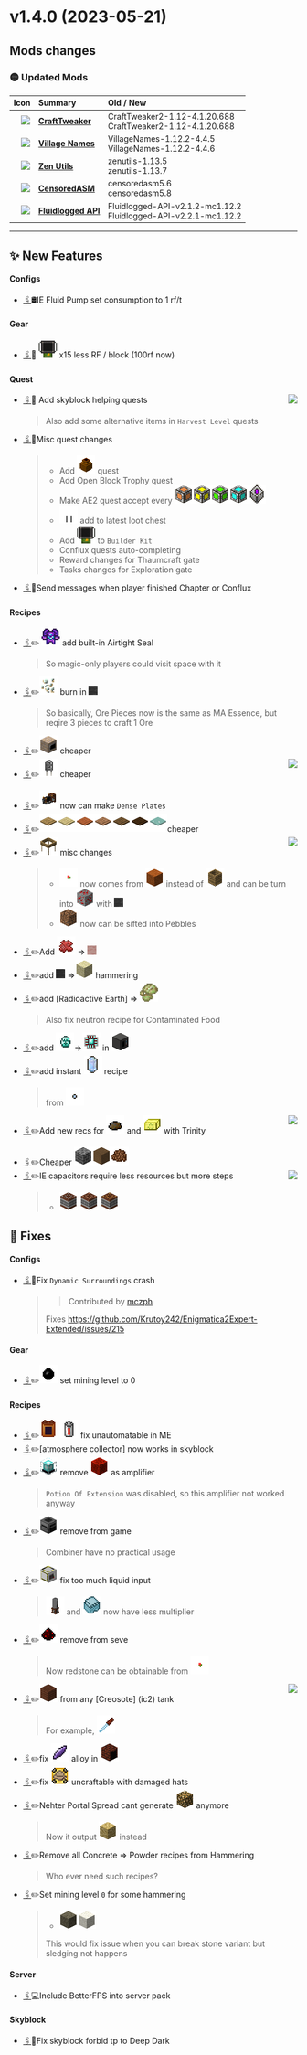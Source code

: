 # v1.4.0 (2023-05-21)

## Mods changes
### 🟡 Updated Mods

Icon | Summary | Old / New
----:|:--------|:---------
<img src="https://media.forgecdn.net/avatars/thumbnails/142/108/30/30/636546700830987709.png"            > |                           [**CraftTweaker**](https://www.curseforge.com/minecraft/mc-mods/crafttweaker)                | <nobr>CraftTweaker2-1.12-4.1.20.688</nobr><br><nobr>CraftTweaker2-1.12-4.1.20.688</nobr>
<img src="https://media.forgecdn.net/avatars/thumbnails/200/673/30/30/636914940710758684.png"            > |                          [**Village Names**](https://www.curseforge.com/minecraft/mc-mods/village-names)               | <nobr>VillageNames-1.12.2-4.4.5</nobr><br><nobr>VillageNames-1.12.2-4.4.6</nobr>
<img src="https://media.forgecdn.net/avatars/thumbnails/292/428/30/30/637325593905195388.png"            > |                              [**Zen Utils**](https://www.curseforge.com/minecraft/mc-mods/zenutil)                     | <nobr>zenutils-1.13.5</nobr><br><nobr>zenutils-1.13.7</nobr>
<img src="https://media.forgecdn.net/avatars/thumbnails/358/827/30/30/637520208754289091.png"            > |                            [**CensoredASM**](https://www.curseforge.com/minecraft/mc-mods/lolasm)                      | <nobr>censoredasm5.6</nobr><br><nobr>censoredasm5.8</nobr>
<img src="https://media.forgecdn.net/avatars/thumbnails/385/984/30/30/637574191414697010.png"            > |                        [**Fluidlogged API**](https://www.curseforge.com/minecraft/mc-mods/fluidlogged-api)             | <nobr>Fluidlogged-API-v2.1.2-mc1.12.2</nobr><br><nobr>Fluidlogged-API-v2.2.1-mc1.12.2</nobr>
-----------

## ✨ New Features


#### Configs

* [🖇](https://github.com/Krutoy242/Enigmatica2Expert-Extended/commit/8df95e03075f67d7b88cb0008d4bf7a82cea6be2)🛢️IE Fluid Pump set consumption to 1 rf/t

#### Gear

* [🖇](https://github.com/Krutoy242/Enigmatica2Expert-Extended/commit/5e9b3193ad3141773d5f330d683e3d6303b8cb51)🏨 ![](https://github.com/Krutoy242/mc-icons/raw/master/i/actuallyadditions/item_filling_wand__0.png "Handheld Filler") x15 less RF / block (100rf now)

#### Quest

* <img src="https://i.imgur.com/LJ1LEEt.png" align=right> [🖇](https://github.com/Krutoy242/Enigmatica2Expert-Extended/commit/aa41b4fea9ab61f86c84d17b76676961f7e3eaef)📖 Add skyblock helping quests
  > Also add some alternative items in `Harvest Level` quests
* [🖇](https://github.com/Krutoy242/Enigmatica2Expert-Extended/commit/715d027d2ec1672e0f1128a18e4030386cd0243a)📖Misc quest changes
  > - Add ![](https://github.com/Krutoy242/mc-icons/raw/master/i/rustic/vase__0.png "Pot") quest
  > - Add Open Block Trophy quest
  > - Make AE2 quest accept every ![](https://github.com/Krutoy242/mc-icons/raw/master/i/appliedenergistics2/crafting_storage_1k__0.png "1k Crafting Storage")![](https://github.com/Krutoy242/mc-icons/raw/master/i/appliedenergistics2/crafting_storage_4k__0.png "4k Crafting Storage")![](https://github.com/Krutoy242/mc-icons/raw/master/i/appliedenergistics2/crafting_storage_16k__0.png "16k Crafting Storage")![](https://github.com/Krutoy242/mc-icons/raw/master/i/appliedenergistics2/crafting_storage_64k__0.png "64k Crafting Storage")![](https://github.com/Krutoy242/mc-icons/raw/master/i/appliedenergistics2/spatial_storage_cell_128_cubed__0.png "128³  Spatial Storage Cell")
  > - ![](https://github.com/Krutoy242/mc-icons/raw/master/i/avaritiaio/infinitecapacitor__0__2b1e915d.png "Infinity Capacitor") add to latest loot chest
  > - Add ![](https://github.com/Krutoy242/mc-icons/raw/master/i/actuallyadditions/item_filling_wand__0.png "Handheld Filler") to `Builder Kit`
  > - Conflux quests auto-completing
  > - Reward changes for Thaumcraft gate
  > - Tasks changes for Exploration gate
* [🖇](https://github.com/Krutoy242/Enigmatica2Expert-Extended/commit/aa2a1518e02187d400132fc26b274b11bf546e2b)📖Send messages when player finished Chapter or Conflux

#### Recipes

* [🖇](https://github.com/Krutoy242/Enigmatica2Expert-Extended/commit/28a645e1d86645af2902f89fad5e4ac9bf0195f2)✏️ ![](https://github.com/Krutoy242/mc-icons/raw/master/i/thaumadditions/mithminite_robe__0.png "Mithminite Robe") add built-in Airtight Seal
  > So magic-only players could visit space with it
* [🖇](https://github.com/Krutoy242/Enigmatica2Expert-Extended/commit/76b0cb038a3e64305b4088f0575c9107636be0f1)✏️![](https://github.com/Krutoy242/mc-icons/raw/master/i/exnihilocreatio/item_ore_tin__0.png "Tin Ore Piece") burn in ![](https://github.com/Krutoy242/mc-icons/raw/master/i/fluid/stone.png "Seared Stone")
  > So basically, Ore Pieces now is the same as MA Essence, but reqire 3 pieces to craft 1 Ore
* [🖇](https://github.com/Krutoy242/Enigmatica2Expert-Extended/commit/25643e72939bd54155ebbebe63533c7352b35e3e)✏️![](https://github.com/Krutoy242/mc-icons/raw/master/i/ic2/te__100.png "Coke Kiln") cheaper
* <img src="https://i.imgur.com/d48Jzxi.png" align=right> [🖇](https://github.com/Krutoy242/Enigmatica2Expert-Extended/commit/5b9bc6cfea16d7bc0651aaf6f9de31951ba0f713)✏️![](https://github.com/Krutoy242/mc-icons/raw/master/i/enderio/item_basic_capacitor__0.png "Basic Capacitor") cheaper
  > 
* [🖇](https://github.com/Krutoy242/Enigmatica2Expert-Extended/commit/bb878b4e12a0d30b74278e5c6f406543fe7dcffa)✏️![](https://github.com/Krutoy242/mc-icons/raw/master/i/immersivepetroleum/schematic__0__1ce52592.png "Metal Press Projector") now can make `Dense Plates`
* [🖇](https://github.com/Krutoy242/Enigmatica2Expert-Extended/commit/5b36f4863afaa4c5e90ab95bbb4124fa666f6f29)✏️![](https://github.com/Krutoy242/mc-icons/raw/master/i/randomthings/platform__0.png "Oak Platform")![](https://github.com/Krutoy242/mc-icons/raw/master/i/randomthings/platform__2.png "Birch Platform")![](https://github.com/Krutoy242/mc-icons/raw/master/i/randomthings/platform__4.png "Acacia Platform")![](https://github.com/Krutoy242/mc-icons/raw/master/i/randomthings/platform__3.png "Jungle Platform")![](https://github.com/Krutoy242/mc-icons/raw/master/i/randomthings/platform__1.png "Spruce Platform")![](https://github.com/Krutoy242/mc-icons/raw/master/i/randomthings/platform__5.png "Dark Oak Platform")![](https://github.com/Krutoy242/mc-icons/raw/master/i/randomthings/superlubricentplatform__0.png "Super Lubricated Platform")cheaper
* <img src="https://i.imgur.com/kgjVe5f.png" align=right> [🖇](https://github.com/Krutoy242/Enigmatica2Expert-Extended/commit/4150ad3cab360e9d87f50a94912f206918eda655)✏️![](https://github.com/Krutoy242/mc-icons/raw/master/i/exnihilocreatio/block_sieve__0.png "Sieve") misc changes
  > - ![](https://github.com/Krutoy242/mc-icons/raw/master/i/extrautils2/redorchid__0.png "Red Orchid") now comes from ![](https://github.com/Krutoy242/mc-icons/raw/master/i/minecraft/sand__1.png "Red Sand") instead of ![](https://github.com/Krutoy242/mc-icons/raw/master/i/exnihilocreatio/block_barrel0__0.png "Wooden Barrel") and can be turn into ![](https://github.com/Krutoy242/mc-icons/raw/master/i/minecraft/redstone_ore__0.png "Redstone Ore") with ![](https://github.com/Krutoy242/mc-icons/raw/master/i/fluid/stone.png "Seared Stone")
  > - ![](https://github.com/Krutoy242/mc-icons/raw/master/i/minecraft/dirt__1.png "Coarse Dirt") now can be sifted into Pebbles
* [🖇](https://github.com/Krutoy242/Enigmatica2Expert-Extended/commit/a14e6d4ab90e5b0cf0ae74daf1616abba1ccd54d)✏️Add ![](https://github.com/Krutoy242/mc-icons/raw/master/i/biomesoplenty/fleshchunk__0.png "Chunk of Flesh") => ![](https://github.com/Krutoy242/mc-icons/raw/master/i/fluid/blood.png "Blood")
* [🖇](https://github.com/Krutoy242/Enigmatica2Expert-Extended/commit/06cd51e0d2ca994a45e2f935a8a42a614b0e7799)✏️add ![](https://github.com/Krutoy242/mc-icons/raw/master/i/fluid/ic2construction_foam.png "Construction Foam") =>![](https://github.com/Krutoy242/mc-icons/raw/master/i/minecraft/sand__0.png "Sand") hammering
* [🖇](https://github.com/Krutoy242/Enigmatica2Expert-Extended/commit/457d46bb4d6d8ab507454ef3458cab4a18ae1c7a)✏️add [Radioactive Earth] => ![](https://github.com/Krutoy242/mc-icons/raw/master/i/rats/contaminated_food__0.png "Contaminated Food")
  > Also fix neutron recipe for Contaminated Food
* [🖇](https://github.com/Krutoy242/Enigmatica2Expert-Extended/commit/ee15fb0b6d43382989ba12a9ac716cd1f0c7c57c)✏️add ![](https://github.com/Krutoy242/mc-icons/raw/master/i/rats/rat_diamond__0.png "Rat Diamond")=>![](https://github.com/Krutoy242/mc-icons/raw/master/i/appliedenergistics2/material__24.png "Engineering Processor") in ![](https://github.com/Krutoy242/mc-icons/raw/master/i/threng/machine__2.png "ME Circuit Etcher")
* [🖇](https://github.com/Krutoy242/Enigmatica2Expert-Extended/commit/73b6fc863ae16c7f071114f48997eb1917c8e7ef)✏️add instant ![](https://github.com/Krutoy242/mc-icons/raw/master/i/appliedenergistics2/material__10.png "Pure Certus Quartz Crystal") recipe
  > from ![](https://github.com/Krutoy242/mc-icons/raw/master/i/appliedenergistics2/crystal_seed__0__f5cbc75f.png "Certus Quartz Seed")
* <img src="https://i.imgur.com/0hlnCwY.png" align=right> [🖇](https://github.com/Krutoy242/Enigmatica2Expert-Extended/commit/2b775727bf8875429290f31de2b1be5f9491fe74)✏️Add new recs for ![](https://github.com/Krutoy242/mc-icons/raw/master/i/ic2/crafting__23.png "Scrap") and ![](https://github.com/Krutoy242/mc-icons/raw/master/i/ic2/crafting__24.png "Scrap Box") with Trinity
  > 
* [🖇](https://github.com/Krutoy242/Enigmatica2Expert-Extended/commit/a6fd5e3836b7f204b23b886b6b9dc6196e688ec1)✏️Cheaper ![](https://github.com/Krutoy242/mc-icons/raw/master/i/forestry/ash_brick__0.png "Ash Bricks")![](https://github.com/Krutoy242/mc-icons/raw/master/i/forestry/loam__0.png "Loam")![](https://github.com/Krutoy242/mc-icons/raw/master/i/forestry/fertilizer_bio__0.png "Compost")
* <img src="https://i.imgur.com/J0dJJn2.png" align=right> [🖇](https://github.com/Krutoy242/Enigmatica2Expert-Extended/commit/4eb3b79e75f3a0b6977066fe5de3f6b1522dbe18)✏️IE capacitors require less resources but more steps
  > - ![](https://github.com/Krutoy242/mc-icons/raw/master/i/immersiveengineering/metal_device0__0.png "LV Capacitor") ![](https://github.com/Krutoy242/mc-icons/raw/master/i/immersiveengineering/metal_device0__1.png "MV Capacitor") ![](https://github.com/Krutoy242/mc-icons/raw/master/i/immersiveengineering/metal_device0__2.png "HV Capacitor")

## 🐛 Fixes


#### Configs

* [🖇](https://github.com/Krutoy242/Enigmatica2Expert-Extended/commit/ccd5a371cde969d22d3732ed283136c9d0fe3238)🧩Fix `Dynamic Surroundings` crash
  > > Contributed by [mczph](mczphmodpack@163.com)
  >
  > Fixes https://github.com/Krutoy242/Enigmatica2Expert-Extended/issues/215

#### Gear

* [🖇](https://github.com/Krutoy242/Enigmatica2Expert-Extended/commit/2e333ef7d37bd6d843cef81ee03c50413cfc499e)✏️![](https://github.com/Krutoy242/mc-icons/raw/master/i/ic2/crafting__0.png "Rubber") set mining level to 0

#### Recipes

* [🖇](https://github.com/Krutoy242/Enigmatica2Expert-Extended/commit/2b42b87e59d5318fb857bb598e17c51abfa431cc)✏️![](https://github.com/Krutoy242/mc-icons/raw/master/i/ic2/advanced_re_battery__0.png "Advanced RE-Battery") ![](https://github.com/Krutoy242/mc-icons/raw/master/i/ic2/re_battery__0.png "RE-Battery") fix unautomatable in ME
* [🖇](https://github.com/Krutoy242/Enigmatica2Expert-Extended/commit/f63ba8e2d3a4f7dd538c0bfdbb9d8d0c755a74eb)✏️[atmosphere collector] now works in skyblock
* [🖇](https://github.com/Krutoy242/Enigmatica2Expert-Extended/commit/18d1186b556cb3fb1013042d7435c79eb04855c1)✏️![](https://github.com/Krutoy242/mc-icons/raw/master/i/minecraft/beacon__0.png "Beacon") remove ![](https://github.com/Krutoy242/mc-icons/raw/master/i/chisel/redstone__0.png "Block of Redstone") as amplifier
  > `Potion Of Extension` was disabled, so this amplifier not worked anyway
* [🖇](https://github.com/Krutoy242/Enigmatica2Expert-Extended/commit/5474689d12ea948d7724c22dcfa9869d318aa5c4)✏️![](https://github.com/Krutoy242/mc-icons/raw/master/i/mekanism/machineblock__2.png "Combiner") remove from game
  > Combiner have no practical usage
* [🖇](https://github.com/Krutoy242/Enigmatica2Expert-Extended/commit/4a9df41d6cd48d9cc4056e0b5892c097ec6311e7)✏️![](https://github.com/Krutoy242/mc-icons/raw/master/i/advancedrocketry/precisionassemblingmachine__0.png "Precision Assembler") fix too much liquid input
  > ![](https://github.com/Krutoy242/mc-icons/raw/master/i/immersiveengineering/metal_device1__13.png "Garden Cloche") and ![](https://github.com/Krutoy242/mc-icons/raw/master/i/forestry/hardened_machine__0.png "Hardened Casing") now have less multiplier
* [🖇](https://github.com/Krutoy242/Enigmatica2Expert-Extended/commit/d9dffc35d184c3dc70ff11ac3c2292e7d6231f88)✏️![](https://github.com/Krutoy242/mc-icons/raw/master/i/deepmoblearning/soot_covered_redstone__0.png "Soot-covered Redstone") remove from seve
  > Now redstone can be obtainable from ![](https://github.com/Krutoy242/mc-icons/raw/master/i/extrautils2/redorchid__0.png "Red Orchid")
* <img src="https://i.imgur.com/PnDBz6j.png" align=right> [🖇](https://github.com/Krutoy242/Enigmatica2Expert-Extended/commit/f7232f70e8ff388f53d2418877b6f93c143a2727)✏️![](https://github.com/Krutoy242/mc-icons/raw/master/i/immersiveengineering/treated_wood__0.png "Treated Wood Planks") from any [Creosote] (ic2) tank
  > For example, ![](https://github.com/Krutoy242/mc-icons/raw/master/i/forestry/pipette__0.png "Pipette")
* [🖇](https://github.com/Krutoy242/Enigmatica2Expert-Extended/commit/b02f973bb34b17dad64f2bb3d405f3ac36c94faf)✏️fix ![](https://github.com/Krutoy242/mc-icons/raw/master/i/biomesoplenty/crystal_shard__0.png "Celestial Crystal Shard") alloy in ![](https://github.com/Krutoy242/mc-icons/raw/master/i/advancedrocketry/arcfurnace__0.png "Electric Arc Furnace")
* [🖇](https://github.com/Krutoy242/Enigmatica2Expert-Extended/commit/08bac1bc469896f7232938547fc08b1ddc5adab6)✏️fix ![](https://github.com/Krutoy242/mc-icons/raw/master/i/rats/rat_upgrade_archeologist__0.png "Rat Upgrade: Archeologist") uncraftable with damaged hats
* [🖇](https://github.com/Krutoy242/Enigmatica2Expert-Extended/commit/5ad2bc7c0ca102fd8bf7b85110dd44a9b4618e50)✏️Nehter Portal Spread cant generate ![](https://github.com/Krutoy242/mc-icons/raw/master/i/minecraft/glowstone__0.png "Glowstone") anymore
  > Now it output ![](https://github.com/Krutoy242/mc-icons/raw/master/i/biomesoplenty/hive__0.png "Hive Block") instead
* [🖇](https://github.com/Krutoy242/Enigmatica2Expert-Extended/commit/889a99da232c5976a3a2e8541725cdafc84e0f0a)✏️Remove all Concrete => Powder recipes from Hammering
  > Who ever need such recipes?
* [🖇](https://github.com/Krutoy242/Enigmatica2Expert-Extended/commit/ef8630a753baab119986ef455327d44c8baf83be)✏️Set mining level `0` for some hammering
  > - ![](https://github.com/Krutoy242/mc-icons/raw/master/i/biomesoplenty/dried_sand__0.png "Dried Sand")![](https://github.com/Krutoy242/mc-icons/raw/master/i/biomesoplenty/white_sand__0.png "White Sand")
  > 
  > This would fix issue when you can break stone variant but sledging not happens

#### Server

* [🖇](https://github.com/Krutoy242/Enigmatica2Expert-Extended/commit/c5ae5db9fdd2d37790c06b391eef3d2b5b32e99e)💻Include BetterFPS into server pack

#### Skyblock

* [🖇](https://github.com/Krutoy242/Enigmatica2Expert-Extended/commit/4da60ac012ba4f9f389106e5978b9525b3f38558)🌌Fix skyblock forbid tp to Deep Dark



